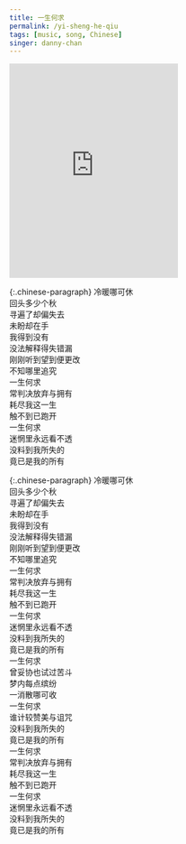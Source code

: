 ```yaml
---
title: 一生何求
permalink: /yi-sheng-he-qiu
tags: [music, song, Chinese]
singer: danny-chan
---
```


<iframe src="https://open.spotify.com/embed/track/7yhEppCCX9tf2gQ25D01vh" width="300" height="380" frameborder="0" allowtransparency="true" allow="encrypted-media">
</iframe>

{:.chinese-paragraph}
冷暖哪可休  
回头多少个秋  
寻遍了却偏失去  
未盼却在手  
我得到没有  
没法解释得失错漏  
刚刚听到望到便更改  
不知哪里追究  
一生何求  
常判决放弃与拥有  
耗尽我这一生  
触不到已跑开  
一生何求  
迷惘里永远看不透  
没料到我所失的  
竟已是我的所有

{:.chinese-paragraph}
冷暖哪可休  
回头多少个秋  
寻遍了却偏失去  
未盼却在手  
我得到没有  
没法解释得失错漏  
刚刚听到望到便更改  
不知哪里追究  
一生何求  
常判决放弃与拥有  
耗尽我这一生  
触不到已跑开  
一生何求  
迷惘里永远看不透  
没料到我所失的  
竟已是我的所有  
一生何求  
曾妥协也试过苦斗  
梦内每点缤纷  
一消散哪可收  
一生何求  
谁计较赞美与诅咒  
没料到我所失的  
竟已是我的所有  
一生何求  
常判决放弃与拥有  
耗尽我这一生  
触不到已跑开  
一生何求  
迷惘里永远看不透  
没料到我所失的  
竟已是我的所有
